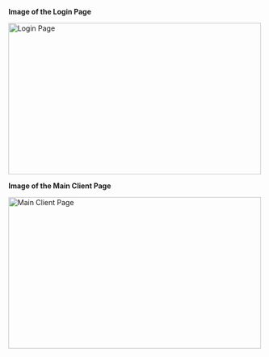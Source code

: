 **Image of the Login Page**

<img src="https://github.com/user-attachments/assets/c9a393a5-cf88-47b9-9b89-c20eb5a750f5" alt="Login Page" width="500" height="300">

**Image of the Main Client Page**

<img src="https://github.com/user-attachments/assets/dd3d155f-8003-40b5-a7d4-52d0d6e3eadf" alt="Main Client Page" width="500" height="300">


<img src="https://github.com/user-attachments/assets/b4727f84-a624-4d15-ab23-45ac985b1366" width="0" height="0">
